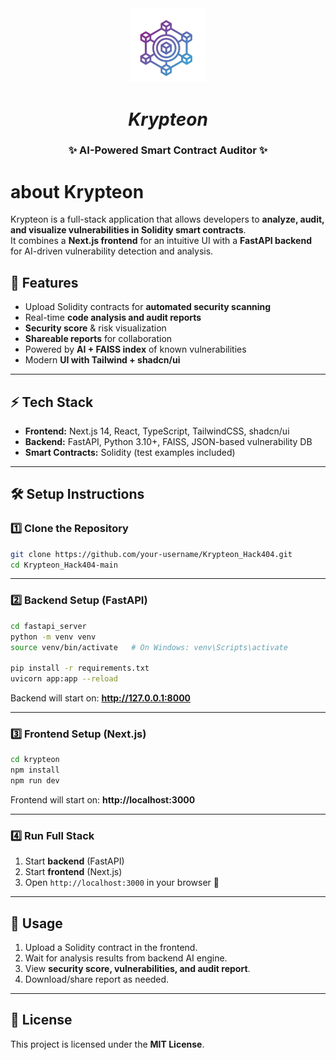 <div align="center">

<img src="/krypteon/public/logo.png" alt=" Logo" width="120"/>

# *Krypteon*
### ✨ AI-Powered Smart Contract Auditor ✨



</div>



# about Krypteon

Krypteon is a full-stack application that allows developers to **analyze, audit, and visualize vulnerabilities in Solidity smart contracts**.  
It combines a **Next.js frontend** for an intuitive UI with a **FastAPI backend** for AI-driven vulnerability detection and analysis.



## 🚀 Features

- Upload Solidity contracts for **automated security scanning**  
- Real-time **code analysis and audit reports**  
- **Security score** & risk visualization  
- **Shareable reports** for collaboration  
- Powered by **AI + FAISS index** of known vulnerabilities  
- Modern **UI with Tailwind + shadcn/ui**  

---

## ⚡ Tech Stack

- **Frontend:** Next.js 14, React, TypeScript, TailwindCSS, shadcn/ui  
- **Backend:** FastAPI, Python 3.10+, FAISS, JSON-based vulnerability DB  
- **Smart Contracts:** Solidity (test examples included)  

---

## 🛠️ Setup Instructions

### 1️⃣ Clone the Repository
```bash
git clone https://github.com/your-username/Krypteon_Hack404.git
cd Krypteon_Hack404-main
```

---

### 2️⃣ Backend Setup (FastAPI)
```bash
cd fastapi_server
python -m venv venv
source venv/bin/activate   # On Windows: venv\Scripts\activate

pip install -r requirements.txt
uvicorn app:app --reload
```
Backend will start on: **http://127.0.0.1:8000**

---

### 3️⃣ Frontend Setup (Next.js)
```bash
cd krypteon
npm install
npm run dev
```
Frontend will start on: **http://localhost:3000**

---

### 4️⃣ Run Full Stack
1. Start **backend** (FastAPI)  
2. Start **frontend** (Next.js)  
3. Open `http://localhost:3000` in your browser 🚀  

---

## 📖 Usage
1. Upload a Solidity contract in the frontend.  
2. Wait for analysis results from backend AI engine.  
3. View **security score, vulnerabilities, and audit report**.  
4. Download/share report as needed.  

---


## 📜 License
This project is licensed under the **MIT License**.
